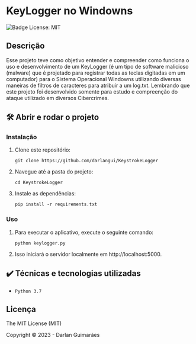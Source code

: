 # KeyLogger no Windowns

![Badge License: MIT](https://img.shields.io/github/license/darlangui/e-commerce?style=for-the-badge)

## Descrição 

Esse projeto teve como objetivo entender e compreender como funciona o uso e desenvolvimento de um KeyLogger (é um tipo de software malicioso (malware) que é projetado para registrar todas as teclas digitadas em um computador) para o Sistema Operacional Windowns utilizando diversas maneiras de filtros de caracteres para atribuir a um log.txt. Lembrando que este projeto foi desenvolvido somente para estudo e compreenção do ataque utilizado em diversos Cibercrimes.

## 🛠️ Abrir e rodar o projeto
### Instalação
1. Clone este repositório:
    ```
    git clone https://github.com/darlangui/KeystrokeLogger
    ```
2. Navegue até a pasta do projeto:
    ```
    cd KeystrokeLogger
    ```
3. Instale as dependências:
    ```
    pip install -r requirements.txt
    ```
### Uso
1. Para executar o aplicativo, execute o seguinte comando:
    ```
    python keylogger.py
    ```
2. Isso iniciará o servidor localmente em http://localhost:5000.

## ✔️ Técnicas e tecnologias utilizadas

- `Python 3.7`

## Licença 

The MIT License (MIT)

Copyright ©️ 2023 - Darlan Guimarães

